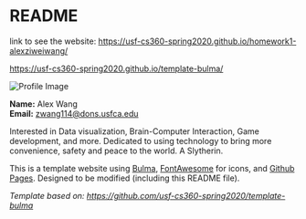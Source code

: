 # README

link to see the website: https://usf-cs360-spring2020.github.io/homework1-alexziweiwang/


<https://usf-cs360-spring2020.github.io/template-bulma/>

![Profile Image](aw5.png)

**Name:** Alex Wang  
**Email:** <zwang114@dons.usfca.edu>

Interested in Data visualization, Brain-Computer Interaction, Game development, and more. Dedicated to using technology to bring more convenience, safety and peace to the world. A Slytherin.

This is a template website using [Bulma](https://bulma.io/), [FontAwesome](https://origin.fontawesome.com/) for icons, and [Github Pages](). Designed to be modified (including this README file).

*Template based on: <https://github.com/usf-cs360-spring2020/template-bulma>*
